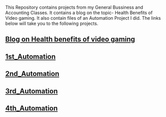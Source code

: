 This Repository contains projects from my General Bussiness and Accounting Classes. It contains a blog on the topic- Health Benefits of Video gaming. It also contain files of an Automation Project I did. The links below will take you to the following projects.

## [Blog on Health benefits of video gaming](My_Blog.md)
## [1st_Automation](Automation_0.1.md)
## [2nd_Automation](Automation_0.2.md)
## [3rd_Automation](Automation_0.3.md)
## [4th_Automation](Automation_0.4.md)
